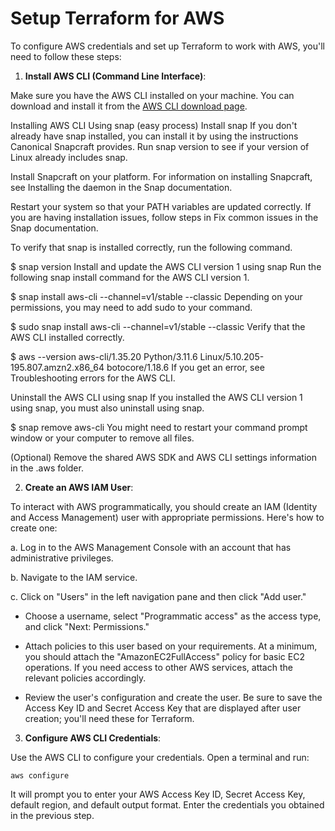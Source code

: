 # Setup Terraform for AWS

To configure AWS credentials and set up Terraform to work with AWS, you'll need to follow these steps:

1. **Install AWS CLI (Command Line Interface)**:

Make sure you have the AWS CLI installed on your machine. You can download and install it from the [AWS CLI download page](https://aws.amazon.com/cli/).

Installing AWS CLI Using snap (easy process)
Install snap
If you don't already have snap installed, you can install it by using the instructions Canonical Snapcraft provides. Run snap version to see if your version of Linux already includes snap.

Install Snapcraft on your platform. For information on installing Snapcraft, see Installing the daemon in the Snap documentation.

Restart your system so that your PATH variables are updated correctly. If you are having installation issues, follow steps in Fix common issues in the Snap documentation.

To verify that snap is installed correctly, run the following command.


$ snap version
Install and update the AWS CLI version 1 using snap
Run the following snap install command for the AWS CLI version 1.


$ snap install aws-cli --channel=v1/stable --classic
Depending on your permissions, you may need to add sudo to your command.


$ sudo snap install aws-cli --channel=v1/stable --classic
Verify that the AWS CLI installed correctly.


$ aws --version
aws-cli/1.35.20 Python/3.11.6 Linux/5.10.205-195.807.amzn2.x86_64 botocore/1.18.6
If you get an error, see Troubleshooting errors for the AWS CLI.

Uninstall the AWS CLI using snap
If you installed the AWS CLI version 1 using snap, you must also uninstall using snap.


$ snap remove aws-cli
You might need to restart your command prompt window or your computer to remove all files.

(Optional) Remove the shared AWS SDK and AWS CLI settings information in the .aws folder.

2. **Create an AWS IAM User**:

To interact with AWS programmatically, you should create an IAM (Identity and Access Management) user with appropriate permissions. Here's how to create one:

a. Log in to the AWS Management Console with an account that has administrative privileges.

b. Navigate to the IAM service.

c. Click on "Users" in the left navigation pane and then click "Add user."

- Choose a username, select "Programmatic access" as the access type, and click "Next: Permissions."

- Attach policies to this user based on your requirements. At a minimum, you should attach the "AmazonEC2FullAccess" policy for basic EC2 operations. If you need access to other AWS services, attach the relevant policies accordingly.

- Review the user's configuration and create the user. Be sure to save the Access Key ID and Secret Access Key that are displayed after user creation; you'll need these for Terraform.

3. **Configure AWS CLI Credentials**:

Use the AWS CLI to configure your credentials. Open a terminal and run:

```
aws configure
```

It will prompt you to enter your AWS Access Key ID, Secret Access Key, default region, and default output format. Enter the credentials you obtained in the previous step.
